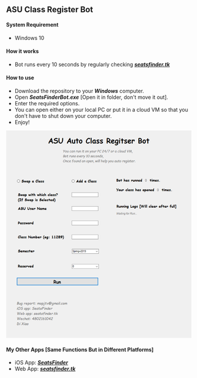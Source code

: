 ## ASU Class Register Bot 

#### System Requirement
* Windows 10

#### How it works
* Bot runs every 10 seconds by regularly checking ***_[seatsfinder.tk](https://webapp4.asu.edu/catalog)_*** 

#### How to use
* Download the repository to your ***_Windows_*** computer.
* Open ***SeatsFinderBot.exe*** [Open it in folder, don't move it out].
* Enter the required options.
* You can open either on your local PC or put it in a cloud VM so that you don't have to shut down your computer.
* Enjoy!

![botimage-w834](botimage.png)

#### My Other Apps [Same Functions But in Different Platforms]
* iOS App: **_*[SeatsFinder](https://itunes.apple.com/us/app/seatsfinder/id1111929351?mt=8)*_** 
* Web App: ***_[seatsfinder.tk](http://www.seatsfinder.tk/)_*** 
